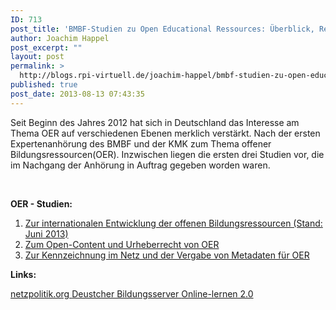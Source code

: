 ```yaml
---
ID: 713
post_title: 'BMBF-Studien zu Open Educational Ressources: Überblick, Recht und Metadaten'
author: Joachim Happel
post_excerpt: ""
layout: post
permalink: >
  http://blogs.rpi-virtuell.de/joachim-happel/bmbf-studien-zu-open-educational-ressources-ueberblick-recht-und-metadaten-netzpolitik-org/
published: true
post_date: 2013-08-13 07:43:35
---
```

Seit Beginn des Jahres 2012 hat sich in Deutschland das Interesse am Thema OER auf verschiedenen Ebenen merklich verstärkt. Nach der ersten Expertenanhörung des BMBF und der KMK zum Thema offener Bildungsressourcen(OER). Inzwischen liegen die ersten drei Studien vor, die im Nachgang der Anhörung in Auftrag gegeben worden waren.
<!--more-->

&nbsp;

<strong>OER - Studien:</strong>

1. <a href="http://www.pedocs.de/volltexte/2013/7868/pdf/DBS_2013_OER.pdf">Zur internationalen Entwicklung der offenen Bildungsressourcen (Stand: Juni 2013) </a>
2. <a href="http://www.pedocs.de/volltexte/2013/8008/pdf/Kreutzer_2013_OER_Recht.pdf">Zum Open-Content und Urheberrecht von OER</a>
3. <a href="http://www.pedocs.de/volltexte/2013/8024/pdf/TIB_2013_Metadaten_OER.pdf">Zur Kennzeichnung im Netz und der Vergabe von Metadaten für OER</a>

<strong>Links:</strong>

<a href="http://netzpolitik.org/2013/bmbf-studien-zu-open-educational-ressources-ueberblick-recht-und-metadaten/">netzpolitik.org
</a><a href="http://www.bildungsserver.de/Drei-aktuelle-Studien-zur-Diskussion-um-Potenziale-freier-Bildungsmedien-Open-Educational-Resources-initiiert-durch-das-BMBF-10828.html">Deustcher Bildungsserver
</a><a href="http://www.scoop.it/t/online-lernen-2-0">Online-lernen 2.0</a>